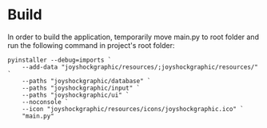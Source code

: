 # Build
In order to build the application, temporarily move main.py to root folder and run the following command in project's root folder:
```
pyinstaller --debug=imports `
    --add-data "joyshockgraphic/resources/;joyshockgraphic/resources/" `
    --paths "joyshockgraphic/database" `
    --paths "joyshockgraphic/input" `
    --paths "joyshockgraphic/ui" `
    --noconsole `
    --icon "joyshockgraphic/resources/icons/joyshockgraphic.ico" `
    "main.py"
```
